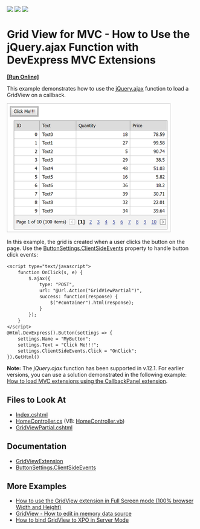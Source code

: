 <!-- default badges list -->
![](https://img.shields.io/endpoint?url=https://codecentral.devexpress.com/api/v1/VersionRange/128567137/20.2.7%2B)
[![](https://img.shields.io/badge/Open_in_DevExpress_Support_Center-FF7200?style=flat-square&logo=DevExpress&logoColor=white)](https://supportcenter.devexpress.com/ticket/details/E4063)
[![](https://img.shields.io/badge/📖_How_to_use_DevExpress_Examples-e9f6fc?style=flat-square)](https://docs.devexpress.com/GeneralInformation/403183)
<!-- default badges end -->

# Grid View for MVC - How to Use the jQuery.ajax Function with DevExpress MVC Extensions

<!-- run online -->
**[[Run Online]](https://codecentral.devexpress.com/128567137/)**
<!-- run online end -->


This example demonstrates how to use the [jQuery.ajax](https://api.jquery.com/jquery.ajax/) function to load a GridView on a callback.

![A sample grid](images/grid-created-on-callback.png)

In this example, the grid is created when a user clicks the button on the page. Use the [ButtonSettings.ClientSideEvents](https://docs.devexpress.com/AspNetMvc/DevExpress.Web.Mvc.ButtonSettings.ClientSideEvents) property to handle button click events:

```cshtml
<script type="text/javascript">
    function OnClick(s, e) {
        $.ajax({
            type: "POST",
            url: "@Url.Action("GridViewPartial")",
            success: function(response) {
                $("#container").html(response);
            }
        });
    }
</script>
@Html.DevExpress().Button(settings => {
    settings.Name = "MyButton";
    settings.Text = "Click Me!!!";
    settings.ClientSideEvents.Click = "OnClick";
}).GetHtml()
```

**Note:** The *jQuery.ajax* function has been supported in v.12.1. For earlier versions, you can use a solution demonstrated in the following example: [How to load MVC extensions using the CallbackPanel extension](https://github.com/DevExpress-Examples/how-to-load-mvc-extensions-using-the-callbackpanel-extension-e2927).

## Files to Look At

* [Index.cshtml](./CS/AjaxSupport/Views/Home/Index.cshtml)
* [HomeController.cs](./CS/AjaxSupport/Controllers/HomeController.cs) (VB: [HomeController.vb](./VB/AjaxSupport/Controllers/HomeController.vb))
* [GridViewPartial.cshtml](./CS/AjaxSupport/Views/Home/GridViewPartial.cshtml)

## Documentation

* [GridViewExtension](https://docs.devexpress.com/AspNetMvc/DevExpress.Web.Mvc.GridViewExtension)
* [ButtonSettings.ClientSideEvents](https://docs.devexpress.com/AspNetMvc/DevExpress.Web.Mvc.ButtonSettings.ClientSideEvents)

## More Examples

* [How to use the GridView extension in Full Screen mode (100% browser Width and Height)](https://github.com/DevExpress-Examples/how-to-use-the-gridview-extension-in-a-full-screen-mode-100-browser-width-and-height-e3958)
* [GridView - How to edit in memory data source](https://github.com/DevExpress-Examples/gridview-how-to-edit-in-memory-data-source-e3983)
* [How to bind GridView to XPO in Server Mode](https://github.com/DevExpress-Examples/how-to-bind-gridview-to-xpo-in-server-mode-e2836)
